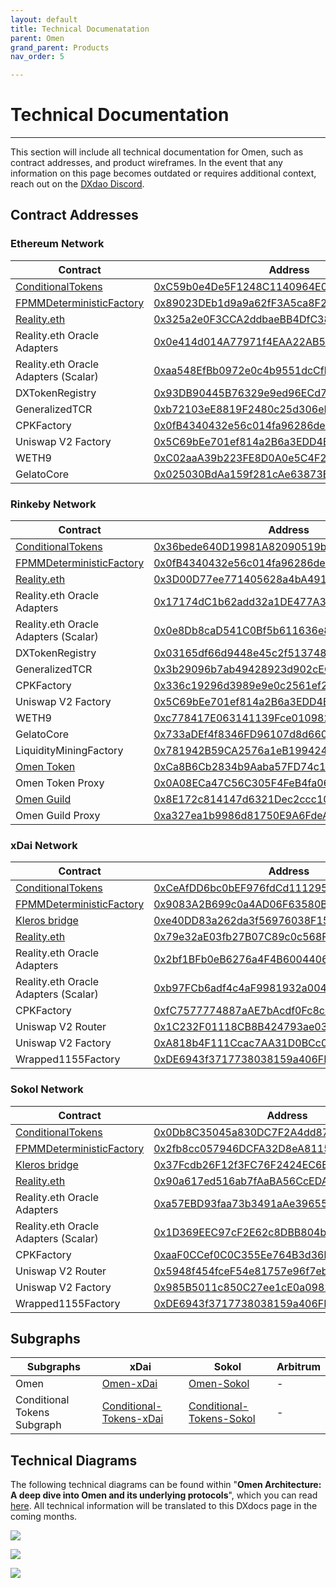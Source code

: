 ```yaml
---
layout: default
title: Technical Documenatation
parent: Omen
grand_parent: Products
nav_order: 5

---
```


# Technical Documentation

___

This section will include all technical documentation for Omen, such as contract addresses, and product wireframes. In the event that any information on this page becomes outdated or requires additional context, reach out on the <a href="https://discord.gg/4QXEJQkvHH" target="_blank">DXdao Discord</a>.

## Contract Addresses

### Ethereum Network

| Contract                                                                               | Address                                                                                                                    |
| -------------------------------------------------------------------------------------- | -------------------------------------------------------------------------------------------------------------------------- |
| [ConditionalTokens](https://github.com/gnosis/conditional-tokens-contracts)            | [0xC59b0e4De5F1248C1140964E0fF287B192407E0C](https://etherscan.io/address/0xC59b0e4De5F1248C1140964E0fF287B192407E0C#code) |
| [FPMMDeterministicFactory](https://github.com/gnosis/conditional-tokens-market-makers) | [0x89023DEb1d9a9a62fF3A5ca8F23Be8d87A576220](https://etherscan.io/address/0x89023DEb1d9a9a62fF3A5ca8F23Be8d87A576220#code) |
| [Reality.eth](https://github.com/realitio/realitio-contracts)                          | [0x325a2e0F3CCA2ddbaeBB4DfC38Df8D19ca165b47](https://etherscan.io/address/0x325a2e0F3CCA2ddbaeBB4DfC38Df8D19ca165b47#code) |
| Reality.eth Oracle Adapters                                                            | [0x0e414d014A77971f4EAA22AB58E6d84D16Ea838E](https://etherscan.io/address/0x0e414d014A77971f4EAA22AB58E6d84D16Ea838E#code) |
| Reality.eth Oracle Adapters (Scalar)                                                   | [0xaa548EfBb0972e0c4b9551dcCfb6B787A1B90082](https://etherscan.io/address/0xaa548EfBb0972e0c4b9551dcCfb6B787A1B90082#code) |
| DXTokenRegistry                                                                        | [0x93DB90445B76329e9ed96ECd74e76D8fbf2590d8](https://etherscan.io/address/0x93db90445b76329e9ed96ecd74e76d8fbf2590d8#code) |
| GeneralizedTCR                                                                         | [0xb72103eE8819F2480c25d306eEAb7c3382fBA612](https://etherscan.io/address/0xb72103eE8819F2480c25d306eEAb7c3382fBA612#code) |
| CPKFactory                                                                             | [0x0fB4340432e56c014fa96286de17222822a9281b](https://etherscan.io/address/0x0fB4340432e56c014fa96286de17222822a9281b#code) |
| Uniswap V2 Factory                                                                     | [0x5C69bEe701ef814a2B6a3EDD4B1652CB9cc5aA6f](https://etherscan.io/address/0x5C69bEe701ef814a2B6a3EDD4B1652CB9cc5aA6f#code) |
| WETH9                                                                                  | [0xC02aaA39b223FE8D0A0e5C4F27eAD9083C756Cc2](https://etherscan.io/address/0xC02aaA39b223FE8D0A0e5C4F27eAD9083C756Cc2#code) |
| GelatoCore                                                                             | [0x025030BdAa159f281cAe63873E68313a703725A5](https://etherscan.io/address/0x025030BdAa159f281cAe63873E68313a703725A5#code) |

### Rinkeby Network

| Contract                                                                               | Address                                                                                                                            |
| -------------------------------------------------------------------------------------- | ---------------------------------------------------------------------------------------------------------------------------------- |
| [ConditionalTokens](https://github.com/gnosis/conditional-tokens-contracts)            | [0x36bede640D19981A82090519bC1626249984c908](https://rinkeby.etherscan.io/address/0x36bede640D19981A82090519bC1626249984c908#code) |
| [FPMMDeterministicFactory](https://github.com/gnosis/conditional-tokens-market-makers) | [0x0fB4340432e56c014fa96286de17222822a9281b](https://rinkeby.etherscan.io/address/0x0fB4340432e56c014fa96286de17222822a9281b#code) |
| [Reality.eth](https://github.com/realitio/realitio-contracts)                          | [0x3D00D77ee771405628a4bA4913175EcC095538da](https://rinkeby.etherscan.io/address/0x3D00D77ee771405628a4bA4913175EcC095538da#code) |
| Reality.eth Oracle Adapters                                                            | [0x17174dC1b62add32a1DE477A357e75b0dcDEed6E](https://rinkeby.etherscan.io/address/0x17174dc1b62add32a1de477a357e75b0dcdeed6e#code) |
| Reality.eth Oracle Adapters (Scalar)                                                   | [0x0e8Db8caD541C0Bf5b611636e81fEc0828bc7902](https://rinkeby.etherscan.io/address/0x0e8Db8caD541C0Bf5b611636e81fEc0828bc7902#code) |
| DXTokenRegistry                                                                        | [0x03165df66d9448e45c2f5137486af3e7e752a352](https://rinkeby.etherscan.io/address/0x03165df66d9448e45c2f5137486af3e7e752a352#code) |
| GeneralizedTCR                                                                         | [0x3b29096b7ab49428923d902cEC3dFEaa49993234](https://rinkeby.etherscan.io/address/0x3b29096b7ab49428923d902cec3dfeaa49993234#code) |
| CPKFactory                                                                             | [0x336c19296d3989e9e0c2561ef21c964068657c38](https://rinkeby.etherscan.io/address/0x336c19296d3989e9e0c2561ef21c964068657c38#code) |
| Uniswap V2 Factory                                                                     | [0x5C69bEe701ef814a2B6a3EDD4B1652CB9cc5aA6f](https://rinkeby.etherscan.io/address/0x5C69bEe701ef814a2B6a3EDD4B1652CB9cc5aA6f#code) |
| WETH9                                                                                  | [0xc778417E063141139Fce010982780140Aa0cD5Ab](https://rinkeby.etherscan.io/address/0xc778417E063141139Fce010982780140Aa0cD5Ab#code) |
| GelatoCore                                                                             | [0x733aDEf4f8346FD96107d8d6605eA9ab5645d632](https://rinkeby.etherscan.io/address/0x733aDEf4f8346FD96107d8d6605eA9ab5645d632#code) |
| LiquidityMiningFactory                                                                 | [0x781942B59CA2576a1eB199424F32998ad450ECA5](https://rinkeby.etherscan.io/address/0x781942B59CA2576a1eB199424F32998ad450ECA5#code) |
| [Omen Token](https://github.com/AugustoL/dxdao-contracts)                              | [0xCa8B6Cb2834b9Aaba57FD74c1Ed8E5F2bCBa47cB](https://rinkeby.etherscan.io/address/0xca8b6cb2834b9aaba57fd74c1ed8e5f2bcba47cb#code) |
| Omen Token Proxy                                                                       | [0x0A08ECa47C56C305F4FeB4fa062AEcd5807BeBb8](https://rinkeby.etherscan.io/address/0x0A08ECa47C56C305F4FeB4fa062AEcd5807BeBb8#code) |
| [Omen Guild](https://github.com/AugustoL/dxdao-contracts)                              | [0x8E172c814147d6321Dec2ccc10F4220670030DD3](https://rinkeby.etherscan.io/address/0x8e172c814147d6321dec2ccc10f4220670030dd3#code) |
| Omen Guild Proxy                                                                       | [0xa327ea1b9986d81750E9A6FdeAb1305589BFC260](https://rinkeby.etherscan.io/address/0xa327ea1b9986d81750E9A6FdeAb1305589BFC260#code) |

### xDai Network

| Contract                                                                               | Address                                                                                                                                        |
| -------------------------------------------------------------------------------------- | ---------------------------------------------------------------------------------------------------------------------------------------------- |
| [ConditionalTokens](https://github.com/gnosis/conditional-tokens-contracts)            | [0xCeAfDD6bc0bEF976fdCd1112955828E00543c0Ce](https://blockscout.com/poa/xdai/address/0xCeAfDD6bc0bEF976fdCd1112955828E00543c0Ce/read-contract) |
| [FPMMDeterministicFactory](https://github.com/gnosis/conditional-tokens-market-makers) | [0x9083A2B699c0a4AD06F63580BDE2635d26a3eeF0](https://blockscout.com/poa/xdai/address/0x9083A2B699c0a4AD06F63580BDE2635d26a3eeF0/contracts)     |
| [Kleros bridge](https://github.com/kleros/cross-chain-realitio-proxy)                  | [0xe40DD83a262da3f56976038F1554Fe541Fa75ecd](https://blockscout.com/poa/xdai/address/0xe40DD83a262da3f56976038F1554Fe541Fa75ecd/contracts)     |
| [Reality.eth](https://github.com/realitio/realitio-contracts)                          | [0x79e32aE03fb27B07C89c0c568F80287C01ca2E57](https://blockscout.com/poa/xdai/address/0x79e32aE03fb27B07C89c0c568F80287C01ca2E57/contracts)     |
| Reality.eth Oracle Adapters                                                            | [0x2bf1BFb0eB6276a4F4B60044068Cb8CdEB89f79B](https://blockscout.com/poa/xdai/address/0x2bf1BFb0eB6276a4F4B60044068Cb8CdEB89f79B/contracts)     |
| Reality.eth Oracle Adapters (Scalar)                                                   | [0xb97FCb6adf4c4aF9981932a004e6CC47173d0Bfc](https://blockscout.com/poa/xdai/address/0xb97FCb6adf4c4aF9981932a004e6CC47173d0Bfc/contracts)     |
| CPKFactory                                                                             | [0xfC7577774887aAE7bAcdf0Fc8ce041DA0b3200f7](https://blockscout.com/poa/xdai/address/0xfC7577774887aAE7bAcdf0Fc8ce041DA0b3200f7/contracts)     |
| Uniswap V2 Router                                                                      | [0x1C232F01118CB8B424793ae03F870aa7D0ac7f77](https://blockscout.com/poa/xdai/address/0x1C232F01118CB8B424793ae03F870aa7D0ac7f77/contracts)     |
| Uniswap V2 Factory                                                                     | [0xA818b4F111Ccac7AA31D0BCc0806d64F2E0737D7](https://blockscout.com/poa/xdai/address/0xA818b4F111Ccac7AA31D0BCc0806d64F2E0737D7/contracts)     |
| Wrapped1155Factory                                                                     | [0xDE6943f3717738038159a406FF157d4eb3238c1B](https://blockscout.com/poa/xdai/address/0xDE6943f3717738038159a406FF157d4eb3238c1B/contracts)     |

### Sokol Network

| Contract                                                                               | Address                                                                                                                                        |
| -------------------------------------------------------------------------------------- | ---------------------------------------------------------------------------------------------------------------------------------------------- |
| [ConditionalTokens](https://github.com/gnosis/conditional-tokens-contracts)            | [0x0Db8C35045a830DC7F2A4dd87ef90e7A9Cd0534f](https://blockscout.com/poa/sokol/address/0x0Db8C35045a830DC7F2A4dd87ef90e7A9Cd0534f/contracts)    |
| [FPMMDeterministicFactory](https://github.com/gnosis/conditional-tokens-market-makers) | [0x2fb8cc057946DCFA32D8eA8115A1Dd630f6efea5](https://blockscout.com/poa/sokol/address/0x2fb8cc057946DCFA32D8eA8115A1Dd630f6efea5/contracts)    |
| [Kleros bridge](https://github.com/kleros/cross-chain-realitio-proxy)                  | [0x37Fcdb26F12f3FC76F2424EC6B94D434a959A0f7](https://blockscout.com/poa/sokol/address/0x37Fcdb26F12f3FC76F2424EC6B94D434a959A0f7/contracts)    |
| [Reality.eth](https://github.com/realitio/realitio-contracts)                          | [0x90a617ed516ab7fAaBA56CcEDA0C5D952f294d03](https://blockscout.com/poa/sokol/address/0x90a617ed516ab7fAaBA56CcEDA0C5D952f294d03/contracts)    |
| Reality.eth Oracle Adapters                                                            | [0xa57EBD93faa73b3491aAe396557D6ceC24fC6984](https://blockscout.com/poa/sokol/address/0xa57EBD93faa73b3491aAe396557D6ceC24fC6984/contracts)    |
| Reality.eth Oracle Adapters (Scalar)                                                   | [0x1D369EEC97cF2E62c8DBB804b3998Bf15bcb67dB](https://blockscout.com/poa/sokol/address/0x1D369EEC97cF2E62c8DBB804b3998Bf15bcb67dB/contracts)    |
| CPKFactory                                                                             | [0xaaF0CCef0C0C355Ee764B3d36bcCF257C527269B](https://blockscout.com/poa/sokol/address/0xaaF0CCef0C0C355Ee764B3d36bcCF257C527269B/contracts)    |
| Uniswap V2 Router                                                                      | [0x5948f454fceF54e81757e96f7ebb2b91A064771c](https://blockscout.com/poa/sokol/address/0x5948f454fceF54e81757e96f7ebb2b91A064771c/contracts)    |
| Uniswap V2 Factory                                                                     | [0x985B5011c850C27ee1cE0a0982B8E9c230596960](https://blockscout.com/poa/sokol/address/0x985B5011c850C27ee1cE0a0982B8E9c230596960/contracts)    |
| Wrapped1155Factory                                                                     | [0xDE6943f3717738038159a406FF157d4eb3238c1B](https://blockscout.com/poa/sokol/address/0xDE6943f3717738038159a406FF157d4eb3238c1B/transactions) |

## Subgraphs

| Subgraphs                   | xDai                                                                                                  | Sokol                                                                                                   | Arbitrum |
| --------------------------- | ----------------------------------------------------------------------------------------------------- | ------------------------------------------------------------------------------------------------------- | -------- |
| Omen                        | [Omen-xDai](https://thegraph.com/explorer/subgraph/protofire/omen-xdai)                               | [Omen-Sokol](https://thegraph.com/explorer/subgraph/protofire/omen-sokol)                               | -        |
| Conditional Tokens Subgraph | [Conditional-Tokens-xDai](https://thegraph.com/explorer/subgraph/davidalbela/conditional-tokens-xdai) | [Conditional-Tokens-Sokol](https://thegraph.com/explorer/subgraph/davidalbela/conditional-tokens-sokol) | -        |

## Technical Diagrams

The following technical diagrams can be found within "**Omen Architecture: A deep dive into Omen and its underlying protocols**", which you can read <a href="https://docs.google.com/presentation/d/1wyI4_ERbLLgyrbZ8pKgDFpBCvyWYgkfS8cO2DFSKFaA/edit?usp=sharing" target="_blank">here</a>. All technical information will be translated to this DXdocs page in the coming months.

![](https://lh4.googleusercontent.com/DD0GrIeBUbHSnf2LpGvD0d8qxeQhAh4eZmTCoROfqodySzzNhArzoz8JuK6p-P6d0skLxBISdDutIzh_FxO5DE9qJGoZEfjqSeYNMRxLzADH-ZrfmUhgnJLOY-mEC18NDovZqrOb)

![](https://lh3.googleusercontent.com/DcRyctf-_XFetR4p2lY0FpfjqXrDrwH4AREmdGtoWAtfuQpl9IPn6x-470jb7qYQODeLe3DgdG1rKrCMcaqN6bU4PUSmvfSfVhkqzweKxe1Huf3sPIAgkUgDiow-S0ZA29tf-IB0)

![](https://lh4.googleusercontent.com/7i2RuQmIhw8_fMJNcYaSsNRnBjsJUpLopW2xtrCxbQl7-bXYOK8en5BgvpgqAlKidav-yMWHR8zbChqfqjPASKP36cHrsMLawlw4pR-xXkJHJ8UfjXTaDqOcXauFiBndHBL37geB)